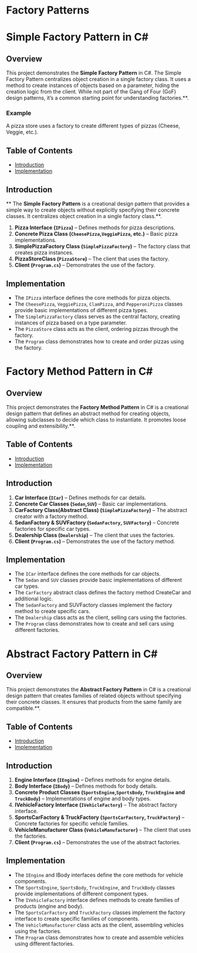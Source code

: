 # Factory Patterns

# Simple Factory Pattern in C#

## Overview
This project demonstrates the **Simple Factory Pattern** in C#. The Simple Factory Pattern centralizes object creation in a single factory class. It uses a method to create instances of objects based on a parameter, hiding the creation logic from the client. While not part of the Gang of Four (GoF) design patterns, it’s a common starting point for understanding factories.**.
### Example
A pizza store uses a factory to create different types of pizzas (Cheese, Veggie, etc.).

## Table of Contents
- [Introduction](#introduction)
- [Implementation](#implementation)

## Introduction
** The **Simple Factory Pattern** is a creational design pattern that provides a simple way to create objects without explicitly specifying their concrete classes. It centralizes object creation in a single factory class.**.
1. **Pizza Interface (`IPizza`)** – Defines methods for pizza descriptions.  
2. **Concrete Pizza Class (`CheesePizza`,`VeggiePizza`, etc.)** – Basic pizza implementations. 
3. **SimplePizzaFactory Class (`SimplePizzaFactory`)** – The factory class that creates pizza instances.  
4. **PizzaStoreClass (`PizzaStore`)** – The client that uses the factory. 
5. **Client (`Program.cs`)** – Demonstrates the use of the factory.  

## Implementation
- The `IPizza` interface defines the core methods for pizza objects.
- The `CheesePizza`, `VeggiePizza`, `ClamPizza`, and `PepperoniPizza` classes provide basic implementations of different pizza types.
- The `SimplePizzaFactory` class serves as the central factory, creating instances of pizza based on a type parameter.
- The `PizzaStore` class acts as the client, ordering pizzas through the factory.
- The `Program` class demonstrates how to create and order pizzas using the factory.

# Factory Method Pattern in C#

## Overview
This project demonstrates the **Factory Method Pattern** in C# is a creational design pattern that defines an abstract method for creating objects, allowing subclasses to decide which class to instantiate. It promotes loose coupling and extensibility.**.

## Table of Contents
- [Introduction](#introduction)
- [Implementation](#implementation)

## Introduction

1. **Car Interface (`ICar`)** – Defines methods for car details.
2. **Concrete Car Classes (`Sedan`,`SUV`)** – Basic car implementations. 
3. **CarFactory Class(Abstract Class) (`SimplePizzaFactory`)** – The abstract creator with a factory method. 
4. **SedanFactory & SUVFactory (`SedanFactory`, `SUVFactory`)** – Concrete factories for specific car types.
5. **Dealership Class (`Dealership`)** – The client that uses the factories.
6. **Client (`Program.cs`)** – Demonstrates the use of the factory method.  

## Implementation
- The `ICar` interface defines the core methods for car objects.
- The `Sedan` and `SUV` classes provide basic implementations of different car types.
- The `CarFactory` abstract class defines the factory method CreateCar and additional logic.
- The `SedanFactory` and SUVFactory classes implement the factory method to create specific cars.
- The `Dealership` class acts as the client, selling cars using the factories.
- The `Program` class demonstrates how to create and sell cars using different factories.

# Abstract Factory Pattern in C#

## Overview
This project demonstrates the **Abstract Factory Pattern** in C# is a creational design pattern that creates families of related objects without specifying their concrete classes. It ensures that products from the same family are compatible.**.

## Table of Contents
- [Introduction](#introduction)
- [Implementation](#implementation)

## Introduction

1. **Engine Interface (`IEngine`)** – Defines methods for engine details.
2. **Body Interface (`IBody`)** – Defines methods for body details.
3. **Concrete Product Classes (`SportsEngine`,`SportsBody`, `TruckEngine` and `TruckBody`)** – Implementations of engine and body types. 
4. **IVehicleFactory Interface (`IVehicleFactory`)** – The abstract factory interface.
5. **SportsCarFactory & TruckFactory (`SportsCarFactory`, `TruckFactory`)** – Concrete factories for specific vehicle families.
6. **VehicleManufacturer Class (`VehicleManufacturer`)** – The client that uses the factories.
7. **Client (`Program.cs`)** – Demonstrates the use of the abstract factories. 

## Implementation
- The `IEngine` and IBody interfaces define the core methods for vehicle components.
- The `SportsEngine`, `SportsBody`, `TruckEngine`, and `TruckBody` classes provide implementations of different component types.
- The `IVehicleFactory` interface defines methods to create families of products (engine and body).
- The `SportsCarFactory` and `TruckFactory` classes implement the factory interface to create specific families of components.
- The `VehicleManufacturer` class acts as the client, assembling vehicles using the factories.
- The `Program` class demonstrates how to create and assemble vehicles using different factories.

